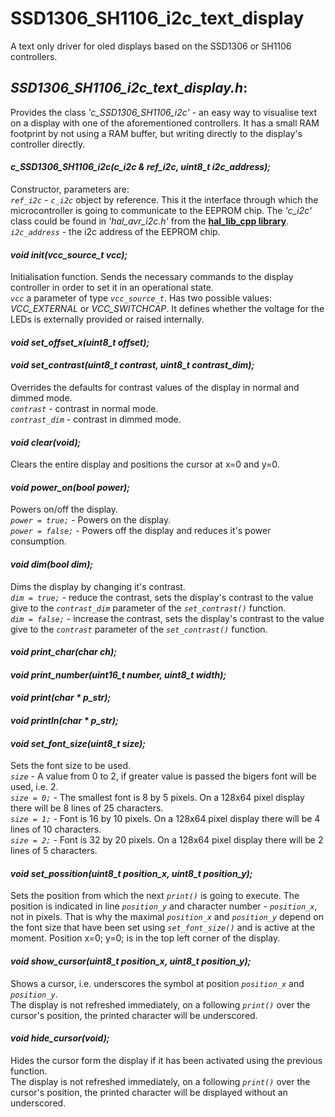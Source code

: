 # SSD1306_SH1106_i2c_text_display
A text only driver for oled displays based on the SSD1306 or SH1106 controllers.

<!-- ======================================================================= -->
<!-- ======================================================================= -->

## *SSD1306_SH1106_i2c_text_display.h*:   
Provides the class *'c_SSD1306_SH1106_i2c'* - an easy way to visualise text on a display with one of the aforementioned controllers. It has a small RAM footprint by not using a RAM buffer, but writing directly to the display's controller directly.


#### *c_SSD1306_SH1106_i2c(c_i2c & ref_i2c, uint8_t i2c_address);*  
Constructor, parameters are:  
*`ref_i2c`* - *`c_i2c`* object by reference. This it the interface through which the microcontroller is going to communicate to the EEPROM chip. The *'c_i2c'* class could be found in *'hal_avr_i2c.h'* from the [**hal_lib_cpp library**](https://github.com/deelbg/hal_lib_avr_cpp).  
*`i2c_address`* - the i2c address of the EEPROM chip.


#### *void init(vcc_source_t vcc);*  
Initialisation function. Sends the necessary commands to the display controller in order to set it in an operational state.  
*`vcc`* a parameter of type *`vcc_source_t`*. Has two possible values: *VCC_EXTERNAL* or *VCC_SWITCHCAP*. It defines whether the voltage for the LEDs is externally provided or raised internally.  


#### *void set_offset_x(uint8_t offset);*  


#### *void set_contrast(uint8_t contrast, uint8_t contrast_dim);*  
Overrides the defaults for contrast values of the display in normal and dimmed mode.  
*`contrast`* - contrast in normal mode.  
*`contrast_dim`* - contrast in dimmed mode.  


#### *void clear(void);*  
Clears the entire display and positions the cursor at x=0 and y=0.  


#### *void power_on(bool power);*  
Powers on/off the display.  
*`power = true;`* - Powers on the display.  
*`power = false;`* - Powers off the display and reduces it's power consumption.  


#### *void dim(bool dim);*  
Dims the display by changing it's contrast.  
*`dim = true;`* - reduce the contrast, sets the display's contrast to the value give to the *`contrast_dim`* parameter of the *`set_contrast()`* function.  
*`dim = false;`* - increase the contrast, sets the display's contrast to the value give to the *`contrast`* parameter of the *`set_contrast()`* function.  


#### *void print_char(char ch);*  


#### *void print_number(uint16_t number, uint8_t width);*  


#### *void print(char * p_str);*  


#### *void println(char * p_str);*  


#### *void set_font_size(uint8_t size);*  
Sets the font size to be used.  
*`size`* - A value from 0 to 2, if greater value is passed the bigers font will be used, i.e. 2.  
*`size = 0;`* - The smallest font is 8 by 5 pixels. On a 128x64 pixel display there will be 8 lines of 25 characters.  
*`size = 1;`* - Font is 16 by 10 pixels. On a 128x64 pixel display there will be 4 lines of 10 characters.  
*`size = 2;`* - Font is 32 by 20 pixels. On a 128x64 pixel display there will be 2 lines of 5 characters.  


#### *void set_possition(uint8_t position_x, uint8_t position_y);*  
Sets the position from which the next *`print()`* is going to execute. The position is indicated in line *`position_y`* and character number - *`position_x`*, not in pixels. That is why the maximal *`position_x`* and *`position_y`* depend on the font size that have been set using *`set_font_size()`* and is active at the moment. Position x=0; y=0; is in the top left corner of the display.


#### *void show_cursor(uint8_t position_x, uint8_t position_y);*  
Shows a cursor, i.e. underscores the symbol at position *`position_x`* and *`position_y`*.  
The display is not refreshed immediately, on a following *`print()`* over the cursor's position, the printed character will be underscored.  


#### *void hide_cursor(void);*  
Hides the cursor form the display if it has been activated using the previous function.  
The display is not refreshed immediately, on a following *`print()`* over the cursor's position, the printed character will be displayed without an underscored.  




